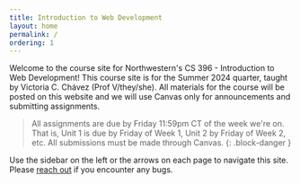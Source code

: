```yaml
---
title: Introduction to Web Development
layout: home
permalink: /
ordering: 1
---
```


Welcome to the course site for Northwestern's CS 396 - Introduction to Web Development! This course site is for the Summer 2024 quarter, taught by Victoria C. Chávez (Prof V/they/she). All materials for the course will be posted on this website and we will use Canvas only for announcements and submitting assignments.

> All assignments are due by Friday 11:59pm CT of the week we're on. That is, Unit 1 is due by Friday of Week 1, Unit 2 by Friday of Week 2, etc. All submissions must be made through Canvas.
{: .block-danger }

Use the sidebar on the left or the arrows on each page to navigate this site. Please [reach out](mailto:vcchavez@u.northwestern.edu) if you encounter any bugs.

<!-- > Check out the [Syllabus Easter Egg Results](https://drive.google.com/drive/folders/1PJuxl2Ok3ehXOnGZX0lLGWIMauHnJjEu?usp=share_link)!
{: .block-tip } -->
